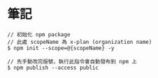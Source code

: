 # 筆記

```shell
// 初始化 npm package
// 此處 scopeName 為 x-plan (organization name)
$ npm init --scope=@{scopeName} -y
```

```shell
// 先手動改完版號，執行此指令會自動發布到 npm 上
$ npm publish --access public
```